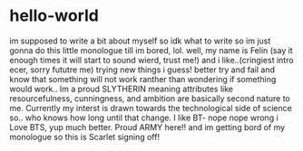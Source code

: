 # hello-world
im supposed to write a bit about myself so idk what to write so im just gonna do this little monologue till im bored, lol.
well, my name is Felin (say it enough times it will start to sound wierd, trust me!) and i like..(cringiest intro ecer, sorry fututre me) trying new things i guess! better try and fail and know that something will not work ranther than wondering if something would work..
Im a proud SLYTHERIN meaning attributes like resourcefulness, cunningness, and ambition are basically second nature to me. Currently my interst is drawn towards the technological side of science so..  who knows how long until that change.
I like BT- nope nope wrong i Love BTS, yup much better. Proud ARMY here!!
and im getting bord of my monologue so this is Scarlet signing off!
